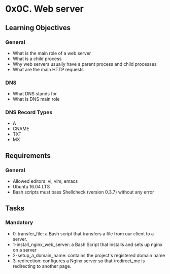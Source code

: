 # 0x0C. Web server

## Learning Objectives
### General
- What is the main role of a web server
- What is a child process
- Why web servers usually have a parent process and child processes
- What are the main HTTP requests

### DNS
- What DNS stands for
- What is DNS main role

### DNS Record Types
- A
- CNAME
- TXT
- MX

## Requirements
### General
- Allowed editors: vi, vim, emacs
- Ubuntu 16.04 LTS
- Bash scripts must pass Shellcheck (version 0.3.7) without any error

## Tasks
### Mandatory
- 0-transfer_file: a Bash script that transfers a file from our client to a server.
- 1-install_nginx_web_server: a Bash Script that installs and sets up nginx on a server
- 2-setup_a_domain_name: contains the project's registered domain name
- 3-redirection: configures a Nginx server so that /redirect_me is redirecting to another page.

